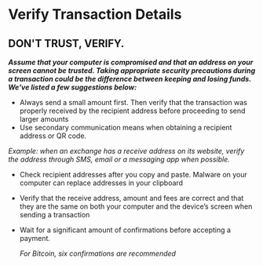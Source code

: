 # Verify Transaction Details

## DON'T TRUST, VERIFY.

**_Assume that your computer is compromised and that an address on your screen cannot be trusted. Taking appropriate security precautions during a transaction could be the difference between keeping and losing funds. We've listed a few suggestions below:_**

-   Always send a small amount first. Then verify that the transaction was properly received by the recipient address before proceeding to send larger amounts
-   Use secondary communication means when obtaining a recipient address or QR code.  
      
_Example:  when an exchange has a receive address on its website, verify the address through SMS, email or a messaging app when possible._
-   Check recipient addresses after you copy and paste. Malware on your computer can replace addresses in your clipboard
-   Verify that the receive address, amount and fees are correct and that they are the same on both your computer and the device’s screen when sending a transaction
-   Wait for a significant amount of confirmations before accepting a payment.  
      
    _For Bitcoin, six confirmations are recommended_
